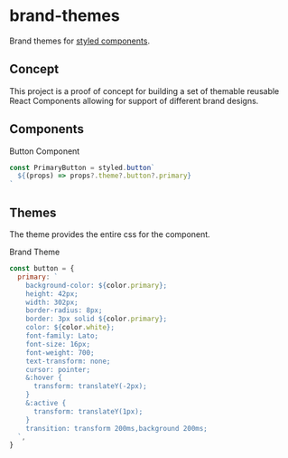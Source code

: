 # brand-themes

Brand themes for [styled components](https://styled-components.com/docs/advanced#theming).

## Concept

This project is a proof of concept for building a set of themable reusable React Components allowing for support of different brand designs.

## Components

Button Component

```js
const PrimaryButton = styled.button`
  ${(props) => props?.theme?.button?.primary}
`
```

## Themes

The theme provides the entire css for the component.

Brand Theme

```js
const button = {
  primary: `
    background-color: ${color.primary};
    height: 42px;
    width: 302px;
    border-radius: 8px;
    border: 3px solid ${color.primary};
    color: ${color.white};
    font-family: Lato;
    font-size: 16px;
    font-weight: 700;
    text-transform: none;
    cursor: pointer;
    &:hover {
      transform: translateY(-2px);
    }
    &:active {
      transform: translateY(1px);
    }
    transition: transform 200ms,background 200ms;
  `,
}
```

